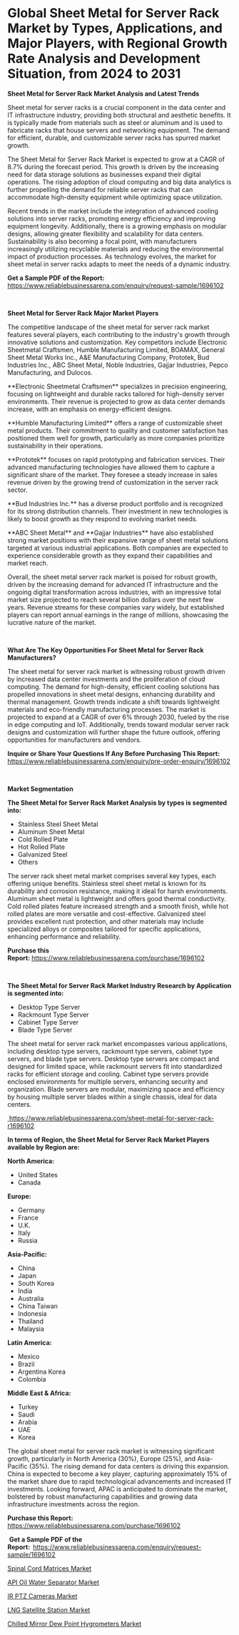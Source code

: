 <p><h1>Global Sheet Metal for Server Rack Market by Types, Applications, and Major Players, with Regional Growth Rate Analysis and Development Situation, from 2024 to 2031</h1></p><p><strong>Sheet Metal for Server Rack Market Analysis and Latest Trends</strong></p>
<p><p>Sheet metal for server racks is a crucial component in the data center and IT infrastructure industry, providing both structural and aesthetic benefits. It is typically made from materials such as steel or aluminum and is used to fabricate racks that house servers and networking equipment. The demand for efficient, durable, and customizable server racks has spurred market growth.</p><p>The Sheet Metal for Server Rack Market is expected to grow at a CAGR of 8.7% during the forecast period. This growth is driven by the increasing need for data storage solutions as businesses expand their digital operations. The rising adoption of cloud computing and big data analytics is further propelling the demand for reliable server racks that can accommodate high-density equipment while optimizing space utilization.</p><p>Recent trends in the market include the integration of advanced cooling solutions into server racks, promoting energy efficiency and improving equipment longevity. Additionally, there is a growing emphasis on modular designs, allowing greater flexibility and scalability for data centers. Sustainability is also becoming a focal point, with manufacturers increasingly utilizing recyclable materials and reducing the environmental impact of production processes. As technology evolves, the market for sheet metal in server racks adapts to meet the needs of a dynamic industry.</p></p>
<p><strong>Get a Sample PDF of the Report:&nbsp;</strong> <a href="https://www.reliablebusinessarena.com/enquiry/request-sample/1696102?utm_campaign=1331&utm_medium=2&utm_source=Github&utm_content=ia&utm_term=19102024&utm_id=sheet-metal-for-server-rack">https://www.reliablebusinessarena.com/enquiry/request-sample/1696102</a></p>
<p>&nbsp;</p>
<p><strong>Sheet Metal for Server Rack Major Market Players</strong></p>
<p><p>The competitive landscape of the sheet metal for server rack market features several players, each contributing to the industry's growth through innovative solutions and customization. Key competitors include Electronic Sheetmetal Craftsmen, Humble Manufacturing Limited, BOAMAX, General Sheet Metal Works Inc., A&E Manufacturing Company, Prototek, Bud Industries Inc., ABC Sheet Metal, Noble Industries, Gajjar Industries, Pepco Manufacturing, and Dulocos.</p><p>**Electronic Sheetmetal Craftsmen** specializes in precision engineering, focusing on lightweight and durable racks tailored for high-density server environments. Their revenue is projected to grow as data center demands increase, with an emphasis on energy-efficient designs.</p><p>**Humble Manufacturing Limited** offers a range of customizable sheet metal products. Their commitment to quality and customer satisfaction has positioned them well for growth, particularly as more companies prioritize sustainability in their operations.</p><p>**Prototek** focuses on rapid prototyping and fabrication services. Their advanced manufacturing technologies have allowed them to capture a significant share of the market. They foresee a steady increase in sales revenue driven by the growing trend of customization in the server rack sector.</p><p>**Bud Industries Inc.** has a diverse product portfolio and is recognized for its strong distribution channels. Their investment in new technologies is likely to boost growth as they respond to evolving market needs.</p><p>**ABC Sheet Metal** and **Gajjar Industries** have also established strong market positions with their expansive range of sheet metal solutions targeted at various industrial applications. Both companies are expected to experience considerable growth as they expand their capabilities and market reach.</p><p>Overall, the sheet metal server rack market is poised for robust growth, driven by the increasing demand for advanced IT infrastructure and the ongoing digital transformation across industries, with an impressive total market size projected to reach several billion dollars over the next few years. Revenue streams for these companies vary widely, but established players can report annual earnings in the range of millions, showcasing the lucrative nature of the market.</p></p>
<p>&nbsp;</p>
<p><strong>What Are The Key Opportunities For Sheet Metal for Server Rack Manufacturers?</strong></p>
<p><p>The sheet metal for server rack market is witnessing robust growth driven by increased data center investments and the proliferation of cloud computing. The demand for high-density, efficient cooling solutions has propelled innovations in sheet metal designs, enhancing durability and thermal management. Growth trends indicate a shift towards lightweight materials and eco-friendly manufacturing processes. The market is projected to expand at a CAGR of over 6% through 2030, fueled by the rise in edge computing and IoT. Additionally, trends toward modular server rack designs and customization will further shape the future outlook, offering opportunities for manufacturers and vendors.</p></p>
<p><strong>Inquire or Share Your Questions If Any Before Purchasing This Report:</strong> <a href="https://www.reliablebusinessarena.com/enquiry/pre-order-enquiry/1696102?utm_campaign=1331&utm_medium=2&utm_source=Github&utm_content=ia&utm_term=19102024&utm_id=sheet-metal-for-server-rack">https://www.reliablebusinessarena.com/enquiry/pre-order-enquiry/1696102</a></p>
<p>&nbsp;</p>
<p><strong>Market Segmentation</strong></p>
<p><strong>The Sheet Metal for Server Rack Market Analysis by types is segmented into:</strong></p>
<p><ul><li>Stainless Steel Sheet Metal</li><li>Aluminum Sheet Metal</li><li>Cold Rolled Plate</li><li>Hot Rolled Plate</li><li>Galvanized Steel</li><li>Others</li></ul></p>
<p><p>The server rack sheet metal market comprises several key types, each offering unique benefits. Stainless steel sheet metal is known for its durability and corrosion resistance, making it ideal for harsh environments. Aluminum sheet metal is lightweight and offers good thermal conductivity. Cold rolled plates feature increased strength and a smooth finish, while hot rolled plates are more versatile and cost-effective. Galvanized steel provides excellent rust protection, and other materials may include specialized alloys or composites tailored for specific applications, enhancing performance and reliability.</p></p>
<p><strong>Purchase this Report:&nbsp;</strong><a href="https://www.reliablebusinessarena.com/purchase/1696102?utm_campaign=1331&utm_medium=2&utm_source=Github&utm_content=ia&utm_term=19102024&utm_id=sheet-metal-for-server-rack">https://www.reliablebusinessarena.com/purchase/1696102</a></p>
<p>&nbsp;</p>
<p><strong>The Sheet Metal for Server Rack Market Industry Research by Application is segmented into:</strong></p>
<p><ul><li>Desktop Type Server</li><li>Rackmount Type Server</li><li>Cabinet Type Server</li><li>Blade Type Server</li></ul></p>
<p><p>The sheet metal for server rack market encompasses various applications, including desktop type servers, rackmount type servers, cabinet type servers, and blade type servers. Desktop type servers are compact and designed for limited space, while rackmount servers fit into standardized racks for efficient storage and cooling. Cabinet type servers provide enclosed environments for multiple servers, enhancing security and organization. Blade servers are modular, maximizing space and efficiency by housing multiple server blades within a single chassis, ideal for data centers.</p></p>
<p><a href="https://www.reliablebusinessarena.com/sheet-metal-for-server-rack-r1696102?utm_campaign=1331&utm_medium=2&utm_source=Github&utm_content=ia&utm_term=19102024&utm_id=sheet-metal-for-server-rack">&nbsp;https://www.reliablebusinessarena.com/sheet-metal-for-server-rack-r1696102</a></p>
<p><strong>In terms of Region, the Sheet Metal for Server Rack Market Players available by Region are:</strong></p>
<p>
    <p> <strong> North America: </strong>
        <ul>
            <li>United States</li>
            <li>Canada</li>
        </ul>
        </p> 
    <p> <strong> Europe: </strong>
        <ul>
            <li>Germany</li>
            <li>France</li>
            <li>U.K.</li>
            <li>Italy</li>
            <li>Russia</li>
        </ul>
        </p> 
    <p> <strong> Asia-Pacific: </strong>
        <ul>
            <li>China</li>
            <li>Japan</li>
            <li>South Korea</li>
            <li>India</li>
            <li>Australia</li>
            <li>China Taiwan</li>
            <li>Indonesia</li>
            <li>Thailand</li>
            <li>Malaysia</li>
        </ul>
        </p> 
    <p> <strong> Latin America: </strong>
        <ul>
            <li>Mexico</li>
            <li>Brazil</li>
            <li>Argentina Korea</li>
            <li>Colombia</li>
        </ul>
        </p> 
    <p> <strong> Middle East & Africa: </strong>
        <ul>
            <li>Turkey</li>
            <li>Saudi</li>
            <li>Arabia</li>
            <li>UAE</li>
            <li>Korea</li>
        </ul>
    </p>
    </p>
<p><p>The global sheet metal for server rack market is witnessing significant growth, particularly in North America (30%), Europe (25%), and Asia-Pacific (35%). The rising demand for data centers is driving this expansion. China is expected to become a key player, capturing approximately 15% of the market share due to rapid technological advancements and increased IT investments. Looking forward, APAC is anticipated to dominate the market, bolstered by robust manufacturing capabilities and growing data infrastructure investments across the region.</p></p>
<p><strong>Purchase this Report: </strong><a href="https://www.reliablebusinessarena.com/purchase/1696102?utm_campaign=1331&utm_medium=2&utm_source=Github&utm_content=ia&utm_term=19102024&utm_id=sheet-metal-for-server-rack">https://www.reliablebusinessarena.com/purchase/1696102</a></p>
<p>&nbsp;<strong>Get a Sample PDF of the Report:&nbsp;&nbsp;</strong><a href="https://www.reliablebusinessarena.com/enquiry/request-sample/1696102?utm_campaign=1331&utm_medium=2&utm_source=Github&utm_content=ia&utm_term=19102024&utm_id=sheet-metal-for-server-rack">https://www.reliablebusinessarena.com/enquiry/request-sample/1696102</a></p>
<p><strong></strong></p>
<p><p><a href="https://github.com/joannesouthgate/Market-Research-Report-List-5/blob/main/spinal-cord-matrices-market.md?utm_campaign=1331&utm_medium=2&utm_source=Github&utm_content=ia&utm_term=19102024&utm_id=sheet-metal-for-server-rack">Spinal Cord Matrices Market</a></p><p><a href="https://www.linkedin.com/pulse/exploring-api-oil-water-separator-market-dynamics-global-trends-k7crc?utm_campaign=1331&utm_medium=2&utm_source=Github&utm_content=ia&utm_term=19102024&utm_id=sheet-metal-for-server-rack">API Oil Water Separator Market</a></p><p><a href="https://www.linkedin.com/pulse/ir-ptz-cameras-market-evolution-regional-adaptations-innovation-pg2nc?utm_campaign=1331&utm_medium=2&utm_source=Github&utm_content=ia&utm_term=19102024&utm_id=sheet-metal-for-server-rack">IR PTZ Cameras Market</a></p><p><a href="https://www.linkedin.com/pulse/lng-satellite-station-market-research-report-exploring-size-3dajc?utm_campaign=1331&utm_medium=2&utm_source=Github&utm_content=ia&utm_term=19102024&utm_id=sheet-metal-for-server-rack">LNG Satellite Station Market</a></p><p><a href="https://www.linkedin.com/pulse/chilled-mirror-dew-point-hygrometers-market-forecasts-trends-ccgsc?utm_campaign=1331&utm_medium=2&utm_source=Github&utm_content=ia&utm_term=19102024&utm_id=sheet-metal-for-server-rack">Chilled Mirror Dew Point Hygrometers Market</a></p></p>